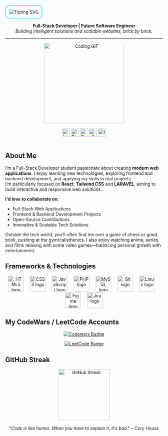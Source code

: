 <!-- Typing Animation -->
<div>
  <div style="border: 3px solid #77EEF2; display: inline-block; padding: 10px; border-radius: 10px;">
    <img 
      src="https://readme-typing-svg.herokuapp.com/?font=Source+Code+Pro&size=35&color=77EEF2&center=true&vCenter=true&width=850&height=70&lines=Nizar+Sadiki;+Full-Stack+Developer;+Future+Software+Engineer;+Building+Scalable+Solutions" 
      alt="Typing SVG"
    />
  </div>

  <p align ="center">
    <strong>Full-Stack Developer | Future Software Engineer</strong><br />
    <em>Building intelligent solutions and scalable websites, brick by brick.</em>
  </p>
</div>

<hr />

<!-- GIF -->
<div align="center">
  <img height="256" src="https://media2.giphy.com/media/v1.Y2lkPTc5MGI3NjExenpxd2R6bW9oejFiNjJoeWw3NDdmODd2OXY0Mnp3cGhqZGcybXVrYSZlcD12MV9pbnRlcm5hbF9naWZfYnlfaWQmY3Q9Zw/jzHFPlw89eTqU/giphy.gif" alt="Coding GIF"/>
</div>

<br />

<!-- Social Badges -->
<div align="center"> 
  <a href="https://www.linkedin.com/in/your-linkedin/" target="_blank"> 
    <img src="https://img.shields.io/static/v1?message=LinkedIn&logo=linkedin&label=&color=0077B5&logoColor=white&labelColor=&style=for-the-badge" height="25" alt="LinkedIn" />
  </a>
  <a href="https://discord.com/users/_nezzarr" target="_blank">
    <img src="https://img.shields.io/static/v1?message=Discord&logo=discord&label=&color=7289DA&logoColor=white&labelColor=&style=for-the-badge" height="25" alt="Discord" /> 
  </a> 
  <a href="https://dev.to/nzrrs" target="_blank"> 
    <img src="https://img.shields.io/static/v1?message=dev.to&logo=dev.to&label=&color=0A0A0A&logoColor=white&labelColor=&style=for-the-badge" height="25" alt="Dev.to" />
  </a> 
  <a href="mailto:god.nizaryt10@gmail.com"> 
    <img src="https://img.shields.io/static/v1?message=Gmail&logo=gmail&label=&color=D14836&logoColor=white&labelColor=&style=for-the-badge" height="25" alt="Gmail" /> 
  </a> 
  <a href="https://www.instagram.com/p66px_/" target="_blank"> 
    <img src="https://img.shields.io/static/v1?message=Instagram&logo=instagram&label=&color=E4405F&logoColor=white&labelColor=&style=for-the-badge" height="25" alt="Instagram" />
  </a>
</div>

<br clear="both" />

## About Me
I’m a Full-Stack Developer student passionate about creating **modern web applications**. I enjoy learning new technologies, exploring frontend and backend development, and applying my skills in real projects.  
I’m particularly focused on **React**, **Tailwind CSS** and **LARAVEL**, aiming to build interactive and responsive web solutions.

**I'd love to collaborate on:**
- Full-Stack Web Applications
- Frontend & Backend Development Projects
- Open-Source Contributions
- Innovative & Scalable Tech Solutions

Outside the tech world, you’ll often find me over a game of chess or good book, pushing at the gym/calisthenics. I also enjoy watching anime, series, and films relaxing with some video games—balancing personal growth with entertainment.


## Frameworks & Technologies
<div align="center">
  <img src="https://cdn.jsdelivr.net/gh/devicons/devicon/icons/html5/html5-original.svg" height="50" alt="HTML5 logo" />
  <img width="12" />
  <img src="https://cdn.jsdelivr.net/gh/devicons/devicon/icons/css3/css3-original.svg" height="50" alt="CSS3 logo" />
  <img width="12" />
  <img src="https://cdn.jsdelivr.net/gh/devicons/devicon/icons/javascript/javascript-original.svg" height="50" alt="JavaScript logo" />
  <img width="12" />
  <img src="https://cdn.jsdelivr.net/gh/devicons/devicon/icons/php/php-original.svg" height="50" alt="PHP logo" />
  <img width="12" />
  <img src="https://cdn.jsdelivr.net/gh/devicons/devicon/icons/mysql/mysql-original.svg" height="50" alt="MySQL logo" />
  <img width="12" />
  <img src="https://cdn.jsdelivr.net/gh/devicons/devicon/icons/git/git-original.svg" height="50" alt="Git logo" />
  <img width="12" />
  <img src="https://cdn.jsdelivr.net/gh/devicons/devicon/icons/linux/linux-original.svg" height="50" alt="Linux logo" />
  <img width="12" />
  <img src="https://cdn.jsdelivr.net/gh/devicons/devicon/icons/figma/figma-original.svg" height="50" alt="Figma logo" />
  <img width="12" />
  <img src="https://cdn.jsdelivr.net/gh/devicons/devicon/icons/jira/jira-original.svg" height="50" alt="Jira logo" />
</div>


## My CodeWars / LeetCode Accounts
<p align="center">
  <a href="https://www.codewars.com/users/Nzrr" target="_blank">
    <img src="https://www.codewars.com/users/Nzrr/badges/small" alt="Codewars Badge" />
  </a>
</p>
<p align="center">
  <a href="https://leetcode.com/u/vndxz/" target="_blank">
    <img src="https://img.shields.io/badge/LeetCode-vndxz-FFA116?style=for-the-badge&logo=leetcode&logoColor=white" alt="LeetCode Badge" />
  </a>
</p>


## GitHub Streak
<div align="center">
  <img src="https://streak-stats.demolab.com?user=nzrrs&locale=en&mode=daily&theme=dark&hide_border=false&border_radius=5&order=3" height="163" alt="GitHub Streak" />
</div>

<br />

<div align="center">
  <em>"Code is like humor. When you have to explain it, it's bad." – Cory House</em>
</div>
